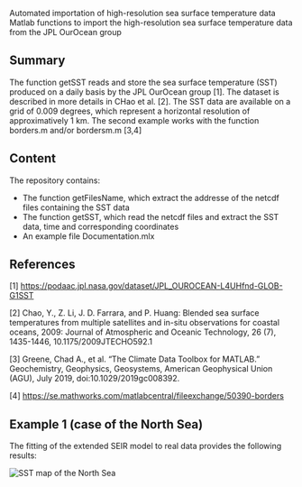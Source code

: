 Automated importation of high-resolution sea surface temperature data
Matlab functions to import the high-resolution sea surface temperature data from the JPL OurOcean group

## Summary

The function getSST reads and store the sea surface temperature (SST)  produced on a daily basis by the JPL OurOcean group [1]. The dataset is described in more details in CHao et al. [2]. The SST data are available on a grid of 0.009 degrees, which represent  a horizontal resolution of approximatively  1 km. The second example works with the function borders.m and/or bordersm.m [3,4]

## Content

The repository contains:
  - The function getFilesName, which extract the addresse of the netcdf files containing the SST data
  - The function getSST, which read the netcdf files and extract the SST data, time and corresponding coordinates
  - An example file Documentation.mlx
  

## References
[1] https://podaac.jpl.nasa.gov/dataset/JPL_OUROCEAN-L4UHfnd-GLOB-G1SST

[2] Chao, Y., Z. Li, J. D. Farrara, and P. Huang: Blended sea surface  temperatures from multiple satellites and in-situ observations for  coastal oceans, 2009: Journal of Atmospheric and Oceanic Technology, 26  (7), 1435-1446, 10.1175/2009JTECHO592.1

[3]    Greene, Chad A., et al. “The Climate Data Toolbox for MATLAB.”  Geochemistry, Geophysics, Geosystems, American Geophysical Union (AGU),  July 2019, doi:10.1029/2019gc008392.

[4] https://se.mathworks.com/matlabcentral/fileexchange/50390-borders

## Example 1 (case of the North Sea) 

The fitting of the extended SEIR model to real data provides the following results:

![SST map of the North Sea](illustration.png)
